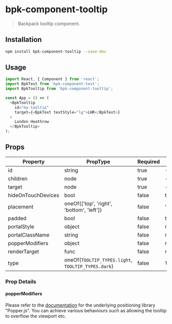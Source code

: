 # bpk-component-tooltip

> Backpack tooltip component.

## Installation

```sh
npm install bpk-component-tooltip --save-dev
```

## Usage

```js
import React, { Component } from 'react';
import BpkText from 'bpk-component-text';
import BpkTooltip from 'bpk-component-tooltip';

const App = () => (
  <BpkTooltip
    id="my-tooltip"
    target={<BpkText textStyle="lg">LHR</BpkText>}
  >
    London Heathrow
  </BpkTooltip>
);
```

## Props

| Property              | PropType                                       | Required | Default Value       |
| --------------------- | ---------------------------------------------- | -------- | ------------------- |
| id                    | string                                         | true     | -                   |
| children              | node                                           | true     | -                   |
| target                | node                                           | true     | -                   |
| hideOnTouchDevices    | bool                                           | false    | true                |
| placement             | oneOf(['top', 'right', 'bottom', 'left'])      | false    | 'bottom'            |
| padded                | bool                                           | false    | true                |
| portalStyle           | object                                         | false    | null                |
| portalClassName       | string                                         | false    | null                |
| popperModifiers       | object                                         | false    | null                |
| renderTarget          | func                                           | false    | null                |
| type                  | oneOf(`TOOLTIP_TYPES.light`, `TOOLTIP_TYPES.dark`) | false    | `TOOLTIP_TYPES.light` |

### Prop Details

#### popperModifiers

Please refer to the [documentation](https://github.com/FezVrasta/popper.js/blob/v1.12.9/docs/_includes/popper-documentation.md#modifiers) for the underlying positioning library "Popper.js". You can achieve various behaviours such as allowing the tooltip to overflow the viewport etc.
